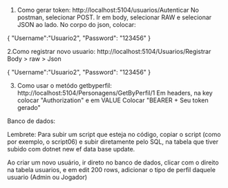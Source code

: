 1. Como gerar token:
http://localhost:5104/usuarios/Autenticar
 No postman, selecionar POST. Ir em body, selecionar RAW e selecionar JSON ao lado.
 No corpo do json, colocar:
 
 {
    "Username":"Usuario2",
    "Password": "123456"
}

2.Como registrar novo usuario:
  http://localhost:5104/Usuarios/Registrar
  Body > raw > Json
  
  {
    "Username":"Usuario2",
    "Password": "123456"
}
   

3. Como usar o metódo getbyperfil:
   http://localhost:5104/Personagens/GetByPerfil/1
   Em headers, na key colocar "Authorization" e em VALUE Colocar "BEARER + Seu token gerado"

Banco de dados:

Lembrete:
Para subir um script que esteja no código, copiar o script (como por exemplo, o script06) e subir diretamente pelo SQL, na tabela que tiver subido com dotnet new ef data base update.

Ao criar um novo usuário, ir direto no banco de dados, clicar com o direito na tabela usuarios, e em edit 200 rows, adicionar o tipo de perfil daquele usuario (Admin ou Jogador)

